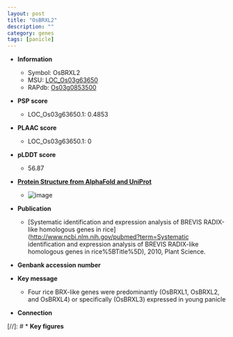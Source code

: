 ```yaml
---
layout: post
title: "OsBRXL2"
description: ""
category: genes
tags: [panicle]
---
```


* **Information**  
    + Symbol: OsBRXL2  
    + MSU: [LOC_Os03g63650](http://rice.plantbiology.msu.edu/cgi-bin/ORF_infopage.cgi?orf=LOC_Os03g63650)  
    + RAPdb: [Os03g0853500](http://rapdb.dna.affrc.go.jp/viewer/gbrowse_details/irgsp1?name=Os03g0853500)  

* **PSP score**  
    + LOC_Os03g63650.1: 0.4853 

* **PLAAC score**  
    + LOC_Os03g63650.1: 0 

* **pLDDT score**
    + 56.87

* **[Protein Structure from AlphaFold and UniProt](https://www.uniprot.org/uniprotkb/Q84T65/entry#structure)**
    + ![image](https://ricepsp.github.io/images/Q8/AF-Q84T65-F1.png)

* **Publication**  
    + [Systematic identification and expression analysis of BREVIS RADIX-like homologous genes in rice](http://www.ncbi.nlm.nih.gov/pubmed?term=Systematic identification and expression analysis of BREVIS RADIX-like homologous genes in rice%5BTitle%5D), 2010, Plant Science.

* **Genbank accession number**  

* **Key message**  
    + Four rice BRX-like genes were predominantly (OsBRXL1, OsBRXL2, and OsBRXL4) or specifically (OsBRXL3) expressed in young panicle

* **Connection**  

[//]: # * **Key figures**  


